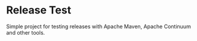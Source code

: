 Release Test
============

Simple project for testing releases with Apache Maven, Apache Continuum and
other tools.

